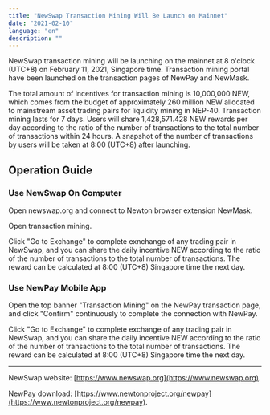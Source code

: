 ```yaml
---
title: "NewSwap Transaction Mining Will Be Launch on Mainnet"
date: "2021-02-10"
language: "en"
description: ""
---
```


NewSwap transaction mining will be launching on the mainnet at 8 o'clock (UTC+8) on February 11, 2021, Singapore time. Transaction mining portal have been launched on the transaction pages of NewPay and NewMask.

The total amount of incentives for transaction mining is 10,000,000 NEW, which comes from the budget of approximately 260 million NEW allocated to mainstream asset trading pairs for liquidity mining in NEP-40. Transaction mining lasts for 7 days. Users will share 1,428,571.428 NEW rewards per day according to the ratio of the number of transactions to the total number of transactions within 24 hours. A snapshot of the number of transactions by users will be taken at 8:00 (UTC+8) after launching.

## Operation Guide

### Use NewSwap On Computer

Open newswap.org and connect to Newton browser extension NewMask.

Open transaction mining.

Click "Go to Exchange" to complete exnchange of any trading pair in NewSwap, and you can share the daily incentive NEW according to the ratio of the number of transactions to the total number of transactions. The reward can be calculated at 8:00 (UTC+8) Singapore time the next day.

### Use NewPay Mobile App

Open the top banner "Transaction Mining" on the NewPay transaction page, and click "Confirm" continuously to complete the connection with NewPay.

Click "Go to Exchange" to complete exchange of any trading pair in NewSwap, and you can share the daily incentive NEW according to the ratio of the number of transactions to the total number of transactions. The reward can be calculated at 8:00 (UTC+8) Singapore time the next day.

---

NewSwap website: [https://www.newswap.org](https://www.newswap.org).

NewPay download: [https://www.newtonproject.org/newpay](https://www.newtonproject.org/newpay).
